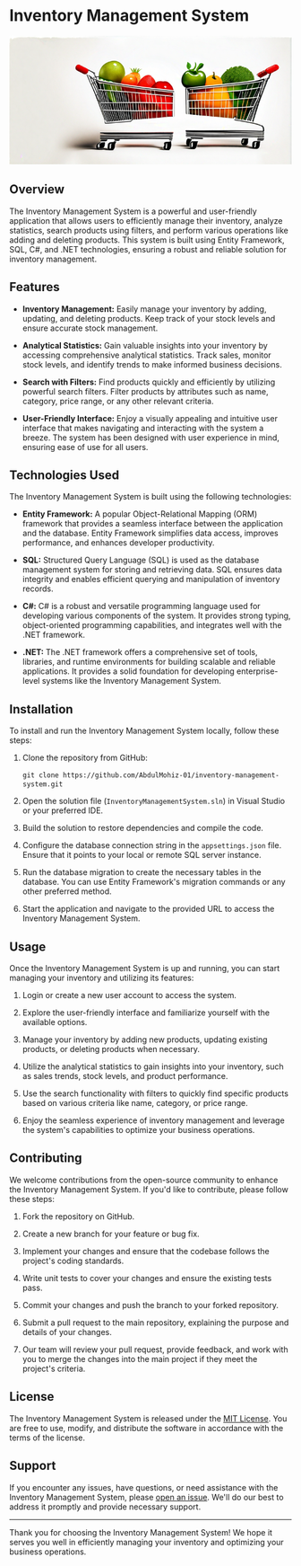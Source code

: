 # Inventory Management System
![](https://github.com/AbdulMohiz-01/Inventory-Management-System/blob/main/inventory.png)
## Overview

The Inventory Management System is a powerful and user-friendly application that allows users to efficiently manage their inventory, analyze statistics, search products using filters, and perform various operations like adding and deleting products. This system is built using Entity Framework, SQL, C#, and .NET technologies, ensuring a robust and reliable solution for inventory management.

## Features

- **Inventory Management:** Easily manage your inventory by adding, updating, and deleting products. Keep track of your stock levels and ensure accurate stock management.

- **Analytical Statistics:** Gain valuable insights into your inventory by accessing comprehensive analytical statistics. Track sales, monitor stock levels, and identify trends to make informed business decisions.

- **Search with Filters:** Find products quickly and efficiently by utilizing powerful search filters. Filter products by attributes such as name, category, price range, or any other relevant criteria.

- **User-Friendly Interface:** Enjoy a visually appealing and intuitive user interface that makes navigating and interacting with the system a breeze. The system has been designed with user experience in mind, ensuring ease of use for all users.

## Technologies Used

The Inventory Management System is built using the following technologies:

- **Entity Framework:** A popular Object-Relational Mapping (ORM) framework that provides a seamless interface between the application and the database. Entity Framework simplifies data access, improves performance, and enhances developer productivity.

- **SQL:** Structured Query Language (SQL) is used as the database management system for storing and retrieving data. SQL ensures data integrity and enables efficient querying and manipulation of inventory records.

- **C#:** C# is a robust and versatile programming language used for developing various components of the system. It provides strong typing, object-oriented programming capabilities, and integrates well with the .NET framework.

- **.NET:** The .NET framework offers a comprehensive set of tools, libraries, and runtime environments for building scalable and reliable applications. It provides a solid foundation for developing enterprise-level systems like the Inventory Management System.

## Installation

To install and run the Inventory Management System locally, follow these steps:

1. Clone the repository from GitHub:

   ```shell
   git clone https://github.com/AbdulMohiz-01/inventory-management-system.git
   ```

2. Open the solution file (`InventoryManagementSystem.sln`) in Visual Studio or your preferred IDE.

3. Build the solution to restore dependencies and compile the code.

4. Configure the database connection string in the `appsettings.json` file. Ensure that it points to your local or remote SQL server instance.

5. Run the database migration to create the necessary tables in the database. You can use Entity Framework's migration commands or any other preferred method.

6. Start the application and navigate to the provided URL to access the Inventory Management System.

## Usage

Once the Inventory Management System is up and running, you can start managing your inventory and utilizing its features:

1. Login or create a new user account to access the system.

2. Explore the user-friendly interface and familiarize yourself with the available options.

3. Manage your inventory by adding new products, updating existing products, or deleting products when necessary.

4. Utilize the analytical statistics to gain insights into your inventory, such as sales trends, stock levels, and product performance.

5. Use the search functionality with filters to quickly find specific products based on various criteria like name, category, or price range.

6. Enjoy the seamless experience of inventory management and leverage the system's capabilities to optimize your business operations.

## Contributing

We welcome contributions from the open-source community to enhance the Inventory Management System. If you'd like to contribute, please follow these steps:

1. Fork the repository on GitHub.

2. Create a new branch for your feature or bug fix.

3. Implement your changes and ensure that the codebase follows the project's coding standards.

4. Write unit tests to cover your changes and ensure the existing tests pass.

5. Commit your changes and push the branch to your forked repository.

6. Submit a pull request to the main repository, explaining the purpose and details of your changes.

7. Our team will review your pull request, provide feedback, and work with you to merge the changes into the main project if they meet the project's criteria.

## License

The Inventory Management System is released under the [MIT License](LICENSE). You are free to use, modify, and distribute the software in accordance with the terms of the license.

## Support

If you encounter any issues, have questions, or need assistance with the Inventory Management System, please [open an issue](https://github.com/your-username/inventory-management-system/issues). We'll do our best to address it promptly and provide necessary support.

---

Thank you for choosing the Inventory Management System! We hope it serves you well in efficiently managing your inventory and optimizing your business operations.
